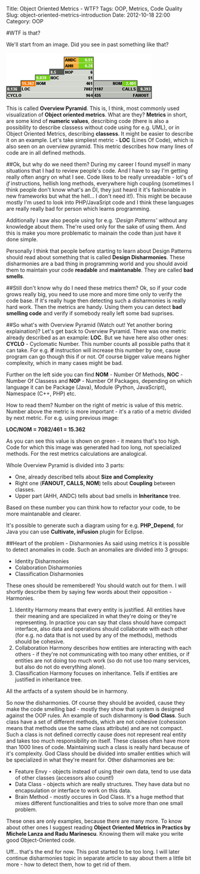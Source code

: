 Title: Object Oriented Metrics - WTF?
Tags: OOP, Metrics, Code Quality
Slug: object-oriented-metrics-introduction
Date: 2012-10-18 22:00
Category: OOP

#WTF is that?

We'll start from an image. Did you see in past something like that?

![Overview pyramid](/images/2012/10/overview-pyramid.png "An example of overview pyramid")

This is called **Overview Pyramid**. This is, I think, most commonly used visualization of **Object oriented metrics**. What are they?
**Metrics** in short, are some kind of **numeric values**, describing code (there is also a possibility to describe classess without code
using for e.g. UML), or in Object Oriented Metrics, describing **classess**. It might be easier to describe it on an example. Let's take 
simpliest metric - **LOC** (Lines Of Code), which is also seen on an overview pyramid. This metric describes how many lines of code 
are in all defined methods.

##Ok, but why do we need them?
During my career I found myself in many situations that I had to review people's code. And I have to say I'm getting really often angry 
on what I see. Code likes to be really unreadable - lot's of *if* instructions, hellish long methods, everywhere high coupling (sometimes
I think people don't know what's an DI, they just heard it it's fashionable in new frameworks but what the hell... I don't need it!).
This might be because mostly I'm used to look into PHP/JavaSript code and I think these languages are really really bad for person which
learns programming.

Additionally I saw also people using for e.g. *'Design Patterns'* without any knowledge about them. The're used only for the sake of 
using them. And this is make you more problematic to mainain the code than just have it done simple.

Personally I think that people before starting to learn about Design Patterns should read about something that is called **Design Disharmonies**.
These disharmonies are a bad thing in programming world and you should avoid them to maintain your code **readable** and **maintanable**. They
are called **bad smells**.

##Still don't know why do I need these metrics them?
Ok, so if your code grows really big, you need to use more and more time only to verify the code base. If it's really huge then detecting such a
disharmonies is really hard work. Then the metrics are handy. Using them you can detect **bad smelling code** and verify if somebody really left some bad suprises.

##So what's with Overview Pyramid (Watch out! Yet another boring explaination)?
Let's get back to Overview Pyramid. There was one metric already described as an example: **LOC**. But we have here also other ones:
**CYCLO** - Cyclomatic Number. This number counts all possible paths that it can take. For e.g. **if** instruction
will increase this number by one, cause program can go though this if or not. Of course bigger value means higher complexity, which in many 
cases might be bad.

Further on the left side you can find **NOM** - Number Of Methods, **NOC** - Number Of Classess and **NOP** - Number Of Packages, depending
on which language it can be Package (Java), Module (Python, JavaScript), Namespace (C++, PHP) etc.

How to read them? Number on the right of metric is value of this metric. Number above the metric is more important - it's a ratio of a metric
divided by next metric. For e.g. using previous image:

**LOC/NOM = 7082/461 = 15.362**

As you can see this value is shown on green - it means that's too high. Code for which this image was generated had too long, not specialized methods.
For the rest metrics calculations are analogical.

Whole Overview Pyramid is divided into 3 parts:

*	One, already described tells about **Size and Complexity**
*	Right one (**FANOUT, CALLS, NOM**) tells about **Coupling** between classes.
*	Upper part (AHH, ANDC) tells about bad smells in **Inheritance** tree.

Based on these number you can think how to refactor your code, to be more maintanable and clearer.

It's possible to generate such a diagram using for e.g. **PHP_Depend**, for Java you can use **Cultivate, inFusion** plugin for Eclipse.

##Heart of the problem - Disharmonies
As said using metrics it is possible to detect anomalies in code. Such an anomalies are divided into 3 groups:

* Identity Disharmonies
* Colaboration Disharmonies
* Classification Disharmonies

These ones should be remembered! You should watch out for them. I will shortly describe them by saying few words about their opposition - Harmonies.

1. Identity Harmony means that every entity is justified. All entities have their meaning and are specialized in what they're doing or they're representing.
In practice you can say that class should have compact interface, also data and operations should collaborate with each other (for e.g. no data that is not
used by any of the methods), methods should be cohesive.
2. Collaboration Harmony describes how entities are interacting with each others - if they're not communicating with too many other entities, or if entities
are not doing too much work (so do not use too many services, but also do not do everything alone).
3. Classification Harmony focuses on inheritance. Tells if entities are justified in inheritance tree.

All the artfacts of a system should be in harmony.

So now the disharmonies. Of course they should be avoided, cause they make the code smelling bad - mostly they show that system is designed against
the OOP rules. An example of such disharmony is **God Class**. Such class have a set of different methods, which are not cohesive (cohession means
that methods use the same class attribute) and are not compact. Such a class is not defined correctly cause does not represent real entity and 
takes too much responsibility on itself. These classes often have more than 1000 lines of code. Maintaining such a class is really hard
because of it's complexity. God Class should be divided into smaller entities which will be specialized in what they're meant for.
Other disharmonies are be:

* Feature Envy - objects instead of using their own data, tend to use data of other classes (accessors also count!)
* Data Class - objects which are really structures. They have data but no encapsulation or interface to work on this data.
* Brain Method - mostly occures in God Class. It's a huge method that mixes different functionalities and tries to solve more than
one small problem.

These ones are only examples, because there are many more. To know about other ones I
suggest reading **Object Oriented Metrics in Practics by Michele Lanza and Radu Marinescu**. Knowing them will make you write good Object-Oriented code.

Uff... that's the end for now. This post started to be too long. I will later continue disharmonies topic in separate article to say about them a little bit
more - how to detect them, how to get rid of them.
